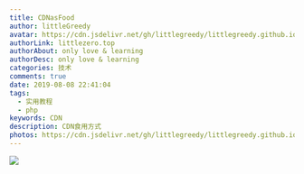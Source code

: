 ```yaml
---
title: CDNasFood
author: littleGreedy
avatar: https://cdn.jsdelivr.net/gh/littlegreedy/littlegreedy.github.io@v1.30/img/head.jpg 
authorLink: littlezero.top
authorAbout: only love & learning
authorDesc: only love & learning
categories: 技术
comments: true
date: 2019-08-08 22:41:04
tags: 
  - 实用教程
  - php
keywords: CDN
description: CDN食用方式
photos: https://cdn.jsdelivr.net/gh/littlegreedy/littlegreedy.github.io@v1.30/img/CDNasFood.jpg 
---
```


![](https://ws3.sinaimg.cn/large/006bYVyvly1g07b0gucy9j31060jih76.jpg)